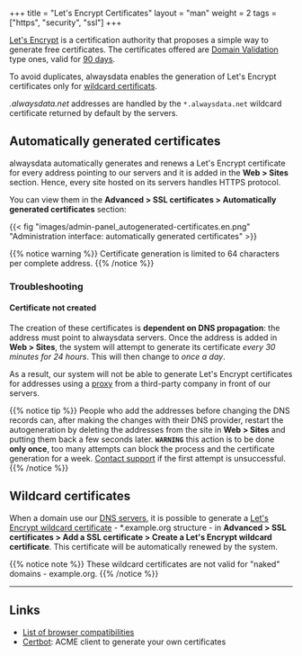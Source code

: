 +++
title = "Let's Encrypt Certificates"
layout = "man"
weight = 2
tags = ["https", "security", "ssl"]
+++

[Let's Encrypt](https://letsencrypt.org) is a certification authority that proposes a simple way to generate free certificates. The certificates offered are [Domain Validation](https://en.wikipedia.org/wiki/Domain-validated_certificate) type ones, valid for [90 days](https://letsencrypt.org/2015/11/09/why-90-days.html).

To avoid duplicates, alwaysdata enables the generation of Let's Encrypt certificates only for [wildcard certificats](security/ssl-tls/lets-encrypt#certificates-wildcard).

*.alwaysdata.net* addresses are handled by the `*.alwaysdata.net` wildcard certificate returned by default by the servers.

## Automatically generated certificates

alwaysdata automatically generates and renews a Let's Encrypt certificate for every address pointing to our servers and it is added in the **Web > Sites** section. Hence, every site hosted on its servers handles HTTPS protocol.

You can view them in the **Advanced > SSL certificates > Automatically generated certificates** section:

{{< fig "images/admin-panel_autogenerated-certificates.en.png" "Administration interface: automatically generated certificates" >}}

{{% notice warning %}}
Certificate generation is limited to 64 characters per complete address.
{{% /notice %}}

### Troubleshooting

#### Certificate not created

The creation of these certificates is **dependent on DNS propagation**: the address must point to alwaysdata servers. Once the address is added in **Web > Sites**, the system will attempt to generate its certificate *every 30 minutes for 24 hours*. This will then change to *once a day*.

As a result, our system will not be able to generate Let's Encrypt certificates for addresses using a [proxy](https://en.wikipedia.org/wiki/Reverse_proxy) from a third-party company in front of our servers.

{{% notice tip %}}
People who add the addresses before changing the DNS records can, after making the changes with their DNS provider, restart the autogeneration by deleting the addresses from the site in **Web > Sites** and putting them back a few seconds later. **`WARNING`** this action is to be done **only once**, too many attempts can block the process and the certificate generation for a week. [Contact support](https://admin.alwaysdata.com/support/add) if the first attempt is unsuccessful.
{{% /notice %}}

## Wildcard certificates

When a domain use our [DNS servers](remote-access/login-details), it is possible to generate a [Let's Encrypt wildcard certificate](https://en.wikipedia.org/wiki/Wildcard_certificate) - *.example.org structure - in **Advanced > SSL certificates > Add a SSL certificate > Create a Let's Encrypt  wildcard certificate**. This certificate will be automatically renewed by the system.

{{% notice note %}}
These wildcard certificates are not valid for "naked" domains - example.org.
{{% /notice %}}

---
## Links

- [List of browser compatibilities](https://letsencrypt.org/docs/certificate-compatibility/)
- [Certbot](https://certbot.eff.org/): ACME client to generate your own certificates
